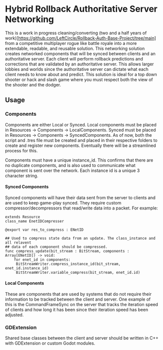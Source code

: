 # Hybrid Rollback Authoritative Server Networking

This is a work in progress cleaning/converting (two and a half years of work)[https://github.com/LeftCircle/Rollback-Auth-Base-Project/tree/main] from a competitive multiplayer rogue like battle royale into a more extendable, readable, and reusable solution. This networking solution creates networked components that will be synced between clients and an authoritative server. Each client will perform rollback predictions and corrections that are validated by an authoritative server. This allows larger lobbies and worlds since the authoritative server can dictate what each client needs to know about and predict. This solution is ideal for a top down shooter or hack and slash game where you must respect both the view of the shooter and the dodger. 

## Usage

### Components
Components are either Local or Synced. Local components must be placed in Resources -> Components -> LocalComponents. Synced must be placed in Resources -> Components -> SyncedComponents. As of now, both the script and .tres file must be created and placed in their respective folders to create and register new components. Eventually there will be a streamlined process for this. 

Components must have a unique instance_id. This confirms that there are no duplicate components, and is also used to communicate what component is sent over the network. Each instance id is a unique 3 character string.  

#### Synced Components
Synced components will have their data sent from the server to clients and are used to keep game-play synced. They require custom compressor/decompressors that read/write data into a packet. For example:


```
extends Resource
class_name EnetIDCompresser

@export var res_to_compress : ENetID

## Used to compress state data from an update. The class_instance and all relavent
## data of each component should be compressed.
func compress_update(bit_stream : BitStream, components : Array[ENetID]) -> void:
    for enet_id in components:
   	 BitStreamWriter.compress_instance_id(bit_stream, enet_id.instance_id)
   	 BitStreamWriter.variable_compress(bit_stream, enet_id.id)
```

#### Local Components
These are components that are used by systems that do not require their information to be tracked between the client and server. One example of this is the CommandFrameSync on the server that tracks the iteration speed of clients and how long it has been since their iteration speed has been adjusted. 

### GDExtension
Shared base classes between the client and server should be written in C++ with GDExtension or custom Godot modules.
